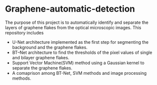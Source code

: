 # Graphene-automatic-detection

The purpose of this project is to automatically identify and separate the layers of graphene flakes from the optical microscopic images. 
This repository includes
- U-Net architecture implemented as the first step for segmenting the background and the graphene flakes.
- BT–Net architecture to find the thresholds of the pixel values of single and bilayer graphene flakes.
- Support Vector Machine(SVM) method using a Gaussian kernel to separate the graphene flakes.
- A comaprison among BT-Net, SVM methods and image processing methods.



